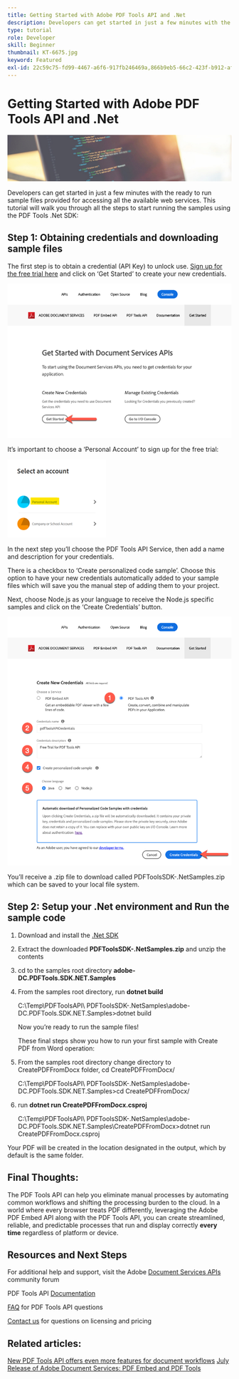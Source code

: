 ```yaml
---
title: Getting Started with Adobe PDF Tools API and .Net
description: Developers can get started in just a few minutes with the ready to run sample files provided for accessing all the available web services.
type: tutorial
role: Developer
skill: Beginner
thumbnail: KT-6675.jpg
keyword: Featured
exl-id: 22c59c75-fd99-4467-a6f6-917fb246469a,866b9eb5-66c2-423f-b912-af48f905f5c9
---
```


# Getting Started with Adobe PDF Tools API and .Net

![Create PDF Hero Image](assets/GettingStartedJava_hero.jpg)

Developers can get started in just a few minutes with the ready to run sample files provided for accessing all the available web services. This tutorial will walk you through all the steps to start running the samples using the PDF Tools .Net SDK:

## Step 1: Obtaining credentials and downloading sample files

The first step is to obtain a credential (API Key) to unlock use. [Sign up for the free trial here](https://www.adobe.io/apis/documentcloud/dcsdk/gettingstarted.html) and click on ‘Get Started’ to create your new credentials.

![Step 1](assets/GettingStartedJava_step1.png)

It’s important to choose a ‘Personal Account’ to sign up for the free trial:

![Personal](assets/GettingStartedJava_personal.png)

In the next step you’ll choose the PDF Tools API Service, then add a name and description for your credentials.

There is a checkbox to ‘Create personalized code sample’. Choose this option to have your new credentials automatically added to your sample files which will save you the manual step of adding them to your project. 

Next, choose Node.js as your language to receive the Node.js specific samples and click on the ‘Create Credentials’ button.

![Credentials](assets/GettingStartedJava_credentials.png)

You’ll receive a .zip file to download called PDFToolsSDK-.NetSamples.zip which can be saved to your local file system.

## Step 2: Setup your .Net environment and Run the sample code

1. Download and install the [.Net SDK](https://dotnet.microsoft.com/learn/dotnet/hello-world-tutorial/install)
1. Extract the downloaded **PDFToolsSDK-.NetSamples.zip** and unzip the contents
1. cd to the samples root directory **adobe-DC.PDFTools.SDK.NET.Samples**
1. From the samples root directory, run **dotnet build**

    C:\Temp\PDFToolsAPI\ PDFToolsSDK-.NetSamples\adobe-DC.PDFTools.SDK.NET.Samples>dotnet build

    Now you’re ready to run the sample files!

    These final steps show you how to run your first sample with Create PDF from Word operation:

1. From the samples root directory change directory to CreatePDFFromDocx folder, cd CreatePDFFromDocx/

    C:\Temp\PDFToolsAPI\ PDFToolsSDK-.NetSamples\adobe-DC.PDFTools.SDK.NET.Samples>cd CreatePDFFromDocx/

1. run **dotnet run CreatePDFFromDocx.csproj**

    C:\Temp\PDFToolsAPI\ PDFToolsSDK-.NetSamples\adobe-DC.PDFTools.SDK.NET.Samples\CreatePDFFromDocx>dotnet run CreatePDFFromDocx.csproj

Your PDF will be created in the location designated in the output, which by default is the same folder.

## Final Thoughts:

The PDF Tools API can help you eliminate manual processes by automating common workflows and shifting the processing burden to the cloud. In a world where every browser treats PDF differently, leveraging the Adobe PDF Embed API along with the PDF Tools API, you can create streamlined, reliable, and predictable processes that run and display correctly **every time** regardless of platform or device.

## Resources and Next Steps

For additional help and support, visit the Adobe [Document Services APIs](https://community.adobe.com/t5/document-cloud-sdk/bd-p/Document-Cloud-SDK?page=1&sort=latest_replies&filter=all) community forum

PDF Tools API [Documentation](https://www.adobe.com/go/pdftoolsapi_doc)

[FAQ](https://community.adobe.com/t5/document-cloud-sdk/faq-for-document-services-pdf-tools-api/m-p/10726197) for PDF Tools API questions

[Contact us](https://www.adobe.com/go/pdftoolsapi_requestform) for questions on licensing and pricing

## Related articles:

[New PDF Tools API offers even more features for document workflows](https://community.adobe.com/t5/document-services-apis/new-pdf-tools-api-brings-more-capabilities-for-document-services/m-p/11294170)
[July Release of Adobe Document Services: PDF Embed and PDF Tools](https://medium.com/adobetech/july-release-of-adobe-document-services-pdf-embed-and-pdf-tools-17211bf7776d)
